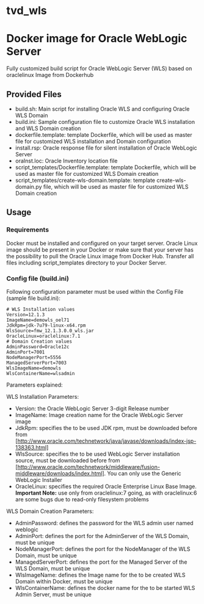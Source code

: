 # tvd_wls
# Docker image for Oracle WebLogic Server

Fully customized build script for Oracle WebLogic Server (WLS) based on oraclelinux Image from Dockerhub

## Provided Files

* build.sh: Main script for installing Oracle WLS and configuring Oracle WLS Domain
* build.ini: Sample configuration file to customize Oracle WLS installation and WLS Domain creation
* dockerfile.template: template Dockerfile, which will be used as master file for customized WLS installation and Domain configuration
* install.rsp: Oracle response file for silent installation of Oracle WebLogic Server
* oraInst.loc: Oracle Inventory location file
* script_templates/Dockerfile.template: template Dockerfile, which will be used as master file for customized WLS Domain creation
* script_templates/create-wls-domain.template: template create-wls-domain.py file, which will be used as master file for customized WLS Domain creation
 
## Usage

### Requirements
Docker must be installed and configured on your target server.
Oracle Linux image should be present in your Docker or make sure that your server has the possibility to pull the Oracle Linux image from Docker Hub.
Transfer all files including script_templates directory to your Docker Server.

### Config file (build.ini)
Following configuration parameter must be used within the Config File (sample file build.ini):

```
# WLS Installation values
Version=12.1.3
ImageName=demowls_oel71
JdkRpm=jdk-7u79-linux-x64.rpm
WlsSource=fmw_12.1.3.0.0_wls.jar
OracleLinux=oraclelinux:7.1
# Domain Creation values
AdminPassword=Oracle12c
AdminPort=7001
NodeManagerPort=5556
ManagedServerPort=7003
WlsImageName=demowls
WlsContainerName=wlsadmin
```
Parameters explained:

WLS Installation Parameters:
* Version: the Oracle WebLogic Server 3-digit Release number
* ImageName: Image creation name for the Oracle WebLogic Server image
* JdkRpm: specifies the to be used JDK rpm, must be downloaded before from [http://www.oracle.com/technetwork/java/javase/downloads/index-jsp-138363.html]
* WlsSource: specifies the to be used WebLogic Server installation source, must be downloaded before from [http://www.oracle.com/technetwork/middleware/fusion-middleware/downloads/index.html]. You can only use the Generic WebLogic Installer
* OracleLinux: specifies the required Oracle Enterprise Linux Base Image. **Important Note:** use only from oraclelinux:7 going, as with oraclelinux:6 are some bugs due to read-only filesystem problems
 
WLS Domain Creation Parameters:
* AdminPassword: defines the password for the WLS admin user named weblogic
* AdminPort: defines the port for the AdminServer of the WLS Domain, must be unique
* NodeManagerPort: defines the port for the NodeManager of the WLS Domain, must be unique
* ManagedServerPort: defines the port for the Managed Server of the WLS Domain, must be unique
* WlsImageName: defines the Image name for the to be created WLS Domain within Docker, must be unique
* WlsContainerName: defines the docker name for the to be started WLS Admin Server, must be unique
